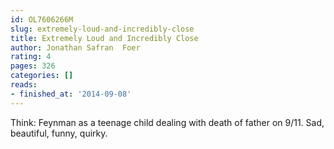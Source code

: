 ```yaml
---
id: OL7606266M
slug: extremely-loud-and-incredibly-close
title: Extremely Loud and Incredibly Close
author: Jonathan Safran  Foer
rating: 4
pages: 326
categories: []
reads:
- finished_at: '2014-09-08'
---
```

Think: Feynman as a teenage child dealing with death of father on 9/11. Sad, beautiful, funny, quirky. 
